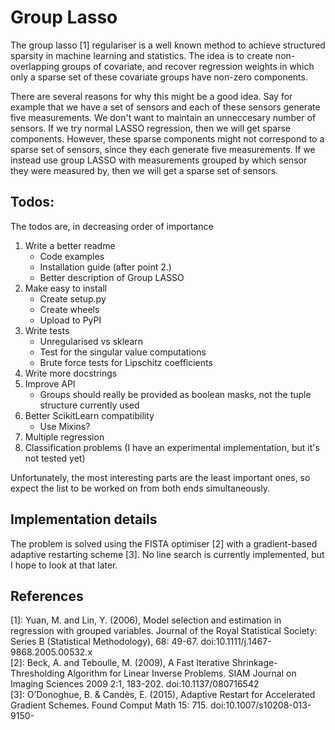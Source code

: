 # Group Lasso
The group lasso [1] regulariser is a well known method to achieve structured sparsity
in machine learning and statistics. The idea is to create non-overlapping groups of
covariate, and recover regression weights in which only a sparse set of these covariate
groups have non-zero components.

There are several reasons for why this might be a good idea. Say for example that we have
a set of sensors and each of these sensors generate five measurements. We don't want 
to maintain an unneccesary number of sensors. If we try normal LASSO regression, then
we will get sparse components. However, these sparse components might not correspond
to a sparse set of sensors, since they each generate five measurements. If we instead
use group LASSO with measurements grouped by which sensor they were measured by, then
we will get a sparse set of sensors.

## Todos:
The todos are, in decreasing order of importance

 1. Write a better readme
    - Code examples
    - Installation guide (after point 2.)
    - Better description of Group LASSO
 2. Make easy to install
    - Create setup.py
    - Create wheels
    - Upload to PyPI
 3. Write tests
    - Unregularised vs sklearn
    - Test for the singular value computations
    - Brute force tests for Lipschitz coefficients
 4. Write more docstrings
 5. Improve API
    - Groups should really be provided as boolean masks, not the tuple structure currently used 
 6. Better ScikitLearn compatibility
    - Use Mixins?
 7. Multiple regression
 8. Classification problems (I have an experimental implementation, but it's not tested yet)

Unfortunately, the most interesting parts are the least important ones, so expect the list
to be worked on from both ends simultaneously.

## Implementation details
The problem is solved using the FISTA optimiser [2] with a gradient-based adaptive restarting scheme [3]. No line search is currently implemented, but I hope to look at that later.

## References
[1]: Yuan, M. and Lin, Y. (2006), Model selection and estimation in regression with grouped variables. Journal of the Royal Statistical Society: Series B (Statistical Methodology), 68: 49-67. doi:10.1111/j.1467-9868.2005.00532.x  
[2]: Beck, A. and Teboulle, M. (2009), A Fast Iterative Shrinkage-Thresholding Algorithm for Linear Inverse Problems. SIAM Journal on Imaging Sciences 2009 2:1, 183-202. doi:10.1137/080716542  
[3]: O’Donoghue, B. & Candès, E. (2015), Adaptive Restart for Accelerated Gradient Schemes. Found Comput Math 15: 715. doi:10.1007/s10208-013-9150-
